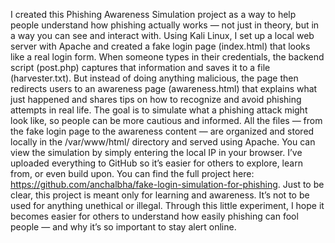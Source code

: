 I created this Phishing Awareness Simulation project as a way to help people understand how phishing actually works — not just in theory, but in a way you can see and interact with. Using Kali Linux, I set up a local web server with Apache and created a fake login page (index.html) that looks like a real login form. When someone types in their credentials, the backend script (post.php) captures that information and saves it to a file (harvester.txt). But instead of doing anything malicious, the page then redirects users to an awareness page (awareness.html) that explains what just happened and shares tips on how to recognize and avoid phishing attempts in real life. The goal is to simulate what a phishing attack might look like, so people can be more cautious and informed. All the files — from the fake login page to the awareness content — are organized and stored locally in the /var/www/html/ directory and served using Apache. You can view the simulation by simply entering the local IP in your browser. I’ve uploaded everything to GitHub so it’s easier for others to explore, learn from, or even build upon. You can find the full project here: https://github.com/anchalbha/fake-login-simulation-for-phishing. Just to be clear, this project is meant only for learning and awareness. It’s not to be used for anything unethical or illegal. Through this little experiment, I hope it becomes easier for others to understand how easily phishing can fool people — and why it’s so important to stay alert online.
